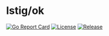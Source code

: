 lstig/ok
===

[![Go Report Card](https://goreportcard.com/badge/github.com/lstig/ok)](https://goreportcard.com/report/github.com/lstig/ok)
[![License](https://img.shields.io/badge/License-MIT-blue.svg)](https://github.com/lstig/liber/blob/main/LICENSE)
[![Release](https://img.shields.io/github/v/release/lstig/liber.svg)](https://github.com/lstig/liber/releases)